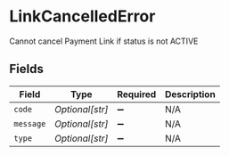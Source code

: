 # LinkCancelledError

Cannot cancel Payment Link if status is not ACTIVE


## Fields

| Field              | Type               | Required           | Description        |
| ------------------ | ------------------ | ------------------ | ------------------ |
| `code`             | *Optional[str]*    | :heavy_minus_sign: | N/A                |
| `message`          | *Optional[str]*    | :heavy_minus_sign: | N/A                |
| `type`             | *Optional[str]*    | :heavy_minus_sign: | N/A                |